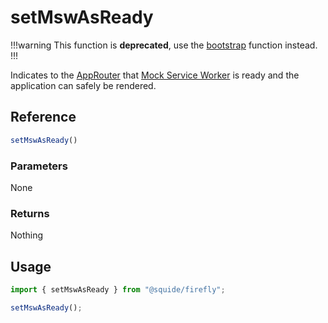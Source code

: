 # setMswAsReady

!!!warning
This function is **deprecated**, use the [bootstrap](../registration/bootstrap.md) function instead.
!!!

Indicates to the [AppRouter](../routing/appRouter.md) that [Mock Service Worker](https://mswjs.io/) is ready and the application can safely be rendered.

## Reference

```ts
setMswAsReady()
```

### Parameters

None

### Returns

Nothing

## Usage

```ts
import { setMswAsReady } from "@squide/firefly";

setMswAsReady();
```
